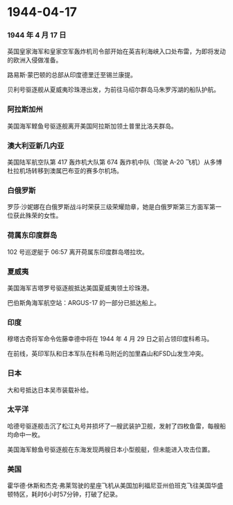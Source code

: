 # 1944-04-17

### 1944 年 4 月 17 日

英国皇家海军和皇家空军轰炸机司令部开始在英吉利海峡入口处布雷，为即将发动的欧洲入侵做准备。

路易斯·蒙巴顿的总部从印度德里迁至锡兰康提。

贝利号驱逐舰从夏威夷珍珠港出发，为前往马绍尔群岛马朱罗泻湖的船队护航。

### 阿拉斯加州

美国海军鲣鱼号驱逐舰离开美国阿拉斯加领土普里比洛夫群岛。

### 澳大利亚新几内亚

美国陆军航空队第 417 轰炸机大队第 674 轰炸机中队（驾驶 A-20
飞机）从多博杜拉机场转移到澳属巴布亚的赛多尔机场。

### 白俄罗斯

罗莎·沙妮娜在白俄罗斯战斗时荣获三级荣耀勋章，她是白俄罗斯第三方面军第一位获此殊荣的女性。

### 荷属东印度群岛

102 号巡逻艇于 06:57 离开荷属东印度群岛塔拉坎。

### 夏威夷

美国海军吉塔罗号驱逐舰抵达美国夏威夷领土珍珠港。

巴伯斯角海军航空站：ARGUS-17 的一部分已抵达船上。

### 印度

穆塔古奇将军命令佐藤幸德中将在 1944 年 4 月 29 日之前占领印度科希马。

在前线，英印军队和日本军队在科希马附近的加里森山和FSD山发生冲突。

### 日本

大和号抵达日本吴市装载补给。

### 太平洋

哈德号驱逐舰击沉了松江丸号并损坏了一艘武装护卫舰，发射了四枚鱼雷，每艘船均命中一枚。

美国海军鲸鱼号驱逐舰在东海发现两艘日本小型舰艇，但未能进入攻击位置。

### 美国

霍华德·休斯和杰克·弗莱驾驶的星座飞机从美国加利福尼亚州伯班克飞往美国华盛顿特区，耗时6小时57分钟，打破了纪录。
